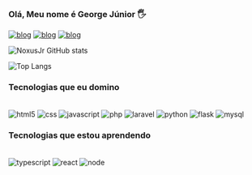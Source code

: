 ### Olá, Meu nome é George Júnior 🖐️

[![blog](https://img.shields.io/badge/Portifólio-0DBD8B?style=for-the-badge&logo=About.me&logoColor=white)](https://noxusjr.github.io/Portfolio)
[![blog](https://img.shields.io/badge/Instagram-E4405F?style=for-the-badge&logo=instagram&logoColor=white
)](https://www.instagram.com/ctt.george/)
[![blog](https://img.shields.io/badge/LinkedIn-0077B5?style=for-the-badge&logo=linkedin&logoColor=white
)](https://www.linkedin.com/in/george-j%C3%BAnior-b26776268)

![NoxusJr GitHub stats](https://github-readme-stats.vercel.app/api?username=noxusjr&show_icons=true&theme=dracula)

![Top Langs](https://github-readme-stats.vercel.app/api/top-langs/?username=noxusjr&layout=compact&theme=dracula&hide=css,jupyter%20notebook,html)

### Tecnologias que eu domino

<div style="display: inline_block"><br/> 
    <img align="center" alt="html5" src="https://img.shields.io/badge/HTML5-E34F26?style=for-the-badge&logo=html5&logoColor=white"/>
    <img align="center" alt="css" src="https://img.shields.io/badge/CSS3-1572B6?style=for-the-badge&logo=css3&logoColor=white"/>
    <img align="center" alt="javascript" src="https://img.shields.io/badge/JavaScript-F7DF1E?style=for-the-badge&logo=javascript&logoColor=black"/>
    <img align="center" alt="php" src="https://img.shields.io/badge/PHP-777BB4?style=for-the-badge&logo=php&logoColor=white"/>
    <img align="center" alt="laravel" src="https://img.shields.io/badge/Laravel-FF2D20?style=for-the-badge&logo=laravel&logoColor=white"/>
    <img align="center" alt="python" src="https://img.shields.io/badge/Python-14354C?style=for-the-badge&logo=python&logoColor=white"/>
    <img align="center" alt="flask" src="https://img.shields.io/badge/Flask-000000?style=for-the-badge&logo=flask&logoColor=white"/>
    <img align="center" alt="mysql" src="https://img.shields.io/badge/MySQL-005C84?style=for-the-badge&logo=mysql&logoColor=white"/>

</div>

### Tecnologias que estou aprendendo

<div style="display: inline_block"><br/> 
    <img align="center" alt="typescript" src="https://img.shields.io/badge/TypeScript-007ACC?style=for-the-badge&logo=typescript&logoColor=white"/>
    <img align="center" alt="react" src="https://img.shields.io/badge/React-20232A?style=for-the-badge&logo=react&logoColor=61DAFB"/>
    <img align="center" alt="node" src="https://img.shields.io/badge/Node.js-43853D?style=for-the-badge&logo=node.js&logoColor=white"/>
</div>

